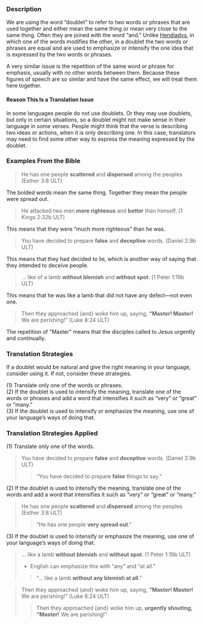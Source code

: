 ### Description

We are using the word “doublet” to refer to two words or phrases that are used together and either mean the same thing or mean very close to the same thing. Often they are joined with the word “and.” Unlike [Hendiadys](../figs-hendiadys/01.md), in which one of the words modifies the other, in a doublet the two words or phrases are equal and are used to emphasize or intensify the one idea that is expressed by the two words or phrases.

A very similar issue is the repetition of the same word or phrase for emphasis, usually with no other words between them. Because these figures of speech are so similar and have the same effect, we will treat them here together.

#### Reason This Is a Translation Issue

In some languages people do not use doublets. Or they may use doublets, but only in certain situations, so a doublet might not make sense in their language in some verses. People might think that the verse is describing two ideas or actions, when it is only describing one. In this case, translators may need to find some other way to express the meaning expressed by the doublet.

### Examples From the Bible

> He has one people **scattered** and **dispersed** among the peoples (Esther 3:8 ULT)

The bolded words mean the same thing. Together they mean the people were spread out.

> He attacked two men **more righteous** and **better** than himself. (1 Kings 2:32b ULT)

This means that they were “much more righteous” than he was.

> You have decided to prepare **false** and **deceptive** words. (Daniel 2:9b ULT)

This means that they had decided to lie, which is another way of saying that they intended to deceive people.

> … like of a lamb **without blemish** and **without spot**. (1 Peter 1:19b ULT)

This means that he was like a lamb that did not have any defect—not even one.

> Then they approached {and} woke him up, saying, **“Master! Master!** We are perishing!” (Luke 8:24 ULT)

The repetition of "Master" means that the disciples called to Jesus urgently and continually.

### Translation Strategies

If a doublet would be natural and give the right meaning in your language, consider using it. If not, consider these strategies.

(1) Translate only one of the words or phrases.<br>
(2) If the doublet is used to intensify the meaning, translate one of the words or phrases and add a word that intensifies it such as “very” or “great” or “many.”<br>
(3) If the doublet is used to intensify or emphasize the meaning, use one of your language’s ways of doing that.

### Translation Strategies Applied

(1) Translate only one of the words.

 > You have decided to prepare **false** and **deceptive** words. (Daniel 2:9b ULT)
 > > “You have decided to prepare **false** things to say.”

(2) If the doublet is used to intensify the meaning, translate one of the words and add a word that intensifies it such as “very” or “great” or “many.”

 > He has one people **scattered** and **dispersed** among the peoples (Esther 3:8 ULT)
 > > “He has one people **very spread out**.”

(3) If the doublet is used to intensify or emphasize the meaning, use one of your language’s ways of doing that.

> … like a lamb **without blemish** and **without spot**. (1 Peter 1:19b ULT)
>
> * English can emphasize this with “any” and “at all.”
>
> > “… like a lamb **without any blemish at all**.”

> Then they approached {and} woke him up, saying, **“Master! Master!** We are perishing!” (Luke 8:24 ULT)
>
> > Then they approached {and} woke him up, **urgently shouting, “Master!** We are perishing!”

